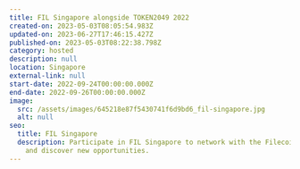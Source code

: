 ```yaml
---
title: FIL Singapore alongside TOKEN2049 2022
created-on: 2023-05-03T08:05:54.983Z
updated-on: 2023-06-27T17:46:15.427Z
published-on: 2023-05-03T08:22:38.798Z
category: hosted
description: null
location: Singapore
external-link: null
start-date: 2022-09-24T00:00:00.000Z
end-date: 2022-09-26T00:00:00.000Z
image:
  src: /assets/images/645218e87f5430741f6d9bd6_fil-singapore.jpg
  alt: null
seo:
  title: FIL Singapore
  description: Participate in FIL Singapore to network with the Filecoin community
    and discover new opportunities.
---
```

